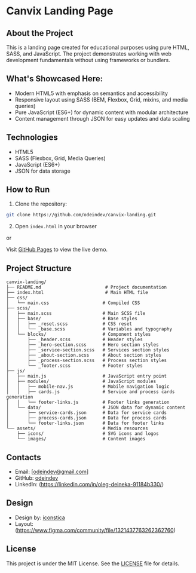 # Canvix Landing Page

## About the Project

This is a landing page created for educational purposes using pure HTML, SASS, and JavaScript. The project demonstrates working with web development fundamentals without using frameworks or bundlers.

## What's Showcased Here:

- Modern HTML5 with emphasis on semantics and accessibility
- Responsive layout using SASS (BEM, Flexbox, Grid, mixins, and media queries)
- Pure JavaScript (ES6+) for dynamic content with modular architecture
- Content management through JSON for easy updates and data scaling

## Technologies

- HTML5
- SASS (Flexbox, Grid, Media Queries)
- JavaScript (ES6+)
- JSON for data storage

## How to Run

1. Clone the repository:
```bash
git clone https://github.com/odeindev/canvix-landing.git
```

2. Open `index.html` in your browser

or

Visit [GitHub Pages](https://odeindev.github.io/canvix-landing/) to view the live demo.

## Project Structure

```
canvix-landing/
├── README.md                        # Project documentation
├── index.html                       # Main HTML file
├── css/
│   └── main.css                    # Compiled CSS
├── scss/
│   ├── main.scss                   # Main SCSS file
│   ├── base/                       # Base styles
│   │   ├── _reset.scss             # CSS reset
│   │   └── _base.scss              # Variables and typography
│   └── blocks/                     # Component styles
│       ├── _header.scss            # Header styles
│       ├── _hero-section.scss      # Hero section styles
│       ├── _service-section.scss   # Services section styles
│       ├── _about-section.scss     # About section styles
│       ├── _process-section.scss   # Process section styles
│       └── _footer.scss            # Footer styles
├── js/
│   ├── main.js                     # JavaScript entry point
│   ├── modules/                    # JavaScript modules
│   │   ├── mobile-nav.js           # Mobile navigation logic
│   │   ├── cards.js                # Service and process cards generation
│   │   └── footer-links.js         # Footer links generation
│   └── data/                       # JSON data for dynamic content
│       ├── service-cards.json      # Data for service cards
│       ├── process-cards.json      # Data for process cards
│       └── footer-links.json       # Data for footer links
└── assets/                         # Media resources
    ├── icons/                      # SVG icons and logos
    └── images/                     # Content images
```

## Contacts

- Email: [odeindev@gmail.com]
- GitHub: [odeindev](https://github.com/odeindev)
- LinkedIn: (https://linkedin.com/in/oleg-deineka-91184b330/)

## Design

- Design by: [iconstica](https://www.iconstica.com/)
- Layout: (https://www.figma.com/community/file/1321437763262362760)

## License

This project is under the MIT License. See the [LICENSE](https://github.com/odeindev/canvix-landing?tab=MIT-1-ov-file) file for details.